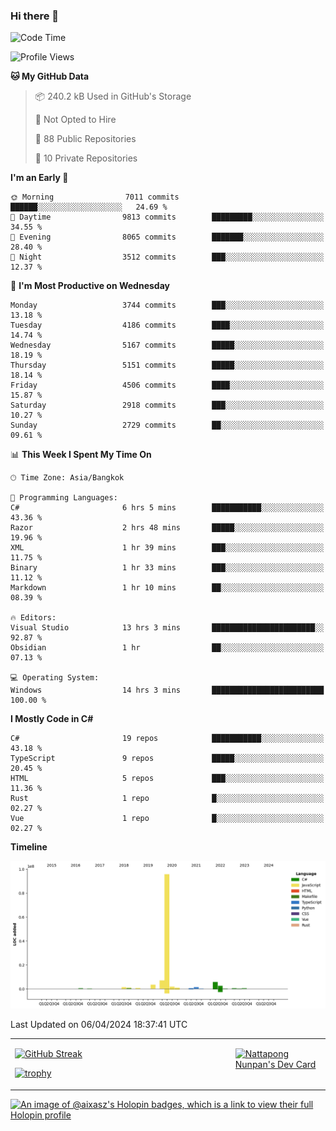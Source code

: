 ### Hi there 👋

<!--START_SECTION:waka-->
![Code Time](http://img.shields.io/badge/Code%20Time-1%2C507%20hrs%2032%20mins-blue)

![Profile Views](http://img.shields.io/badge/Profile%20Views-0-blue)

**🐱 My GitHub Data** 

> 📦 240.2 kB Used in GitHub's Storage 
 > 
> 🚫 Not Opted to Hire
 > 
> 📜 88 Public Repositories 
 > 
> 🔑 10 Private Repositories 
 > 
**I'm an Early 🐤** 

```text
🌞 Morning                7011 commits        ██████░░░░░░░░░░░░░░░░░░░   24.69 % 
🌆 Daytime                9813 commits        █████████░░░░░░░░░░░░░░░░   34.55 % 
🌃 Evening                8065 commits        ███████░░░░░░░░░░░░░░░░░░   28.40 % 
🌙 Night                  3512 commits        ███░░░░░░░░░░░░░░░░░░░░░░   12.37 % 
```
📅 **I'm Most Productive on Wednesday** 

```text
Monday                   3744 commits        ███░░░░░░░░░░░░░░░░░░░░░░   13.18 % 
Tuesday                  4186 commits        ████░░░░░░░░░░░░░░░░░░░░░   14.74 % 
Wednesday                5167 commits        █████░░░░░░░░░░░░░░░░░░░░   18.19 % 
Thursday                 5151 commits        █████░░░░░░░░░░░░░░░░░░░░   18.14 % 
Friday                   4506 commits        ████░░░░░░░░░░░░░░░░░░░░░   15.87 % 
Saturday                 2918 commits        ███░░░░░░░░░░░░░░░░░░░░░░   10.27 % 
Sunday                   2729 commits        ██░░░░░░░░░░░░░░░░░░░░░░░   09.61 % 
```


📊 **This Week I Spent My Time On** 

```text
🕑︎ Time Zone: Asia/Bangkok

💬 Programming Languages: 
C#                       6 hrs 5 mins        ███████████░░░░░░░░░░░░░░   43.36 % 
Razor                    2 hrs 48 mins       █████░░░░░░░░░░░░░░░░░░░░   19.96 % 
XML                      1 hr 39 mins        ███░░░░░░░░░░░░░░░░░░░░░░   11.75 % 
Binary                   1 hr 33 mins        ███░░░░░░░░░░░░░░░░░░░░░░   11.12 % 
Markdown                 1 hr 10 mins        ██░░░░░░░░░░░░░░░░░░░░░░░   08.39 % 

🔥 Editors: 
Visual Studio            13 hrs 3 mins       ███████████████████████░░   92.87 % 
Obsidian                 1 hr                ██░░░░░░░░░░░░░░░░░░░░░░░   07.13 % 

💻 Operating System: 
Windows                  14 hrs 3 mins       █████████████████████████   100.00 % 
```

**I Mostly Code in C#** 

```text
C#                       19 repos            ███████████░░░░░░░░░░░░░░   43.18 % 
TypeScript               9 repos             █████░░░░░░░░░░░░░░░░░░░░   20.45 % 
HTML                     5 repos             ███░░░░░░░░░░░░░░░░░░░░░░   11.36 % 
Rust                     1 repo              █░░░░░░░░░░░░░░░░░░░░░░░░   02.27 % 
Vue                      1 repo              █░░░░░░░░░░░░░░░░░░░░░░░░   02.27 % 
```



**Timeline**

![Lines of Code chart](https://raw.githubusercontent.com/aixasz/aixasz/main/assets/bar_graph.png)


 Last Updated on 06/04/2024 18:37:41 UTC
<!--END_SECTION:waka-->

<table>
<tr>
<td width="70%" valign="top">
 
 [![GitHub Streak](http://github-readme-streak-stats.herokuapp.com?user=aixasz&theme=github-dark&hide_border=true&date_format=%5BY%20%5DM%20j)](https://git.io/streak-stats)

 [![trophy](https://github-profile-trophy.vercel.app/?username=aixasz&theme=onedark)](https://github.com/ryo-ma/github-profile-trophy)
 </td>
<td width="30%" valign="top">
 
<a href="https://app.daily.dev/aixasz"><img src="https://api.daily.dev/devcards/403207936e6547c9a85ea449e9f3abe8.png?r=re8" alt="Nattapong Nunpan's Dev Card"/></a>

 </td>
</tr>
</table>

[![An image of @aixasz's Holopin badges, which is a link to view their full Holopin profile](https://holopin.me/aixasz)](https://holopin.io/@aixasz)
 
